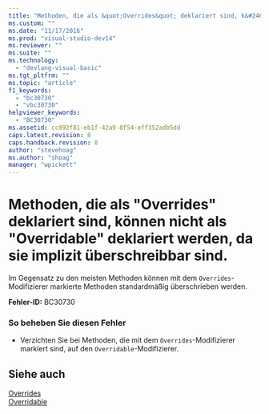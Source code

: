```yaml
---
title: "Methoden, die als &quot;Overrides&quot; deklariert sind, k&#246;nnen nicht als &quot;Overridable&quot; deklariert werden, da sie implizit &#252;berschreibbar sind. | Microsoft Docs"
ms.custom: ""
ms.date: "11/17/2016"
ms.prod: "visual-studio-dev14"
ms.reviewer: ""
ms.suite: ""
ms.technology: 
  - "devlang-visual-basic"
ms.tgt_pltfrm: ""
ms.topic: "article"
f1_keywords: 
  - "bc30730"
  - "vbc30730"
helpviewer_keywords: 
  - "BC30730"
ms.assetid: cc892f81-eb1f-42a9-8f54-eff352adb5dd
caps.latest.revision: 8
caps.handback.revision: 8
author: "stevehoag"
ms.author: "shoag"
manager: "wpickett"
---
```

# Methoden, die als &quot;Overrides&quot; deklariert sind, k&#246;nnen nicht als &quot;Overridable&quot; deklariert werden, da sie implizit &#252;berschreibbar sind.
Im Gegensatz zu den meisten Methoden können mit dem `Overrides`\-Modifizierer markierte Methoden standardmäßig überschrieben werden.  
  
 **Fehler\-ID:** BC30730  
  
### So beheben Sie diesen Fehler  
  
-   Verzichten Sie bei Methoden, die mit dem `Overrides`\-Modifizierer markiert sind, auf den `Overridable`\-Modifizierer.  
  
## Siehe auch  
 [Overrides](../../visual-basic/language-reference/modifiers/overrides.md)   
 [Overridable](../../visual-basic/language-reference/modifiers/overridable.md)
